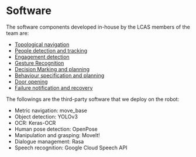# Software

The software components developed in-house by the LCAS members of the team are:
 - [Topological navigation](https://github.com/LCAS/topological_navigation/)
 - [People detection and tracking](https://github.com/strands-project/strands_perception_people)
 - [Engagement detection](https://github.com/LCAS/engagement_detector)
 - [Gesture Recognition]()
 - [Decision Marking and planning](https://github.com/LCAS/nbs)
 - [Behaviour specification and planning](https://github.com/francescodelduchetto/PetriNetPlans)
 - [Door opening](https://github.com/JakeSwin/Door-Handle-Detector-Ros)
 - [Failure notification and recovery](https://github.com/LCAS/sentor)


The followings are the third-party software that we deploy on the robot:
 - Metric navigation: move_base
 - Object detection: YOLOv3
 - OCR: Keras-OCR
 - Human pose detection: OpenPose
 - Manipulation and grasping: MoveIt!
 - Dialogue management: Rasa
 - Speech recognition: Google Cloud Speech API
